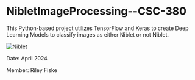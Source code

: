 # NibletImageProcessing--CSC-380

This Python-based project utilizes TensorFlow and Keras to create Deep Learning Models to classify images as either Niblet or not Niblet.

![Niblet]("data_fiske_orig\niblet\20240416_193307246_iOS.jpg")

Date: April 2024

Member: Riley Fiske
